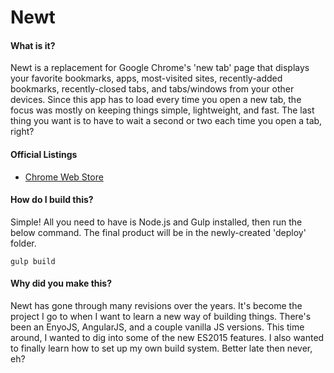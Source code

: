 # Newt

#### What is it?
Newt is a replacement for Google Chrome's 'new tab' page that displays your favorite bookmarks, apps, most-visited sites, recently-added bookmarks, recently-closed tabs, and tabs/windows from your other devices. Since this app has to load every time you open a new tab, the focus was mostly on keeping things simple, lightweight, and fast. The last thing you want is to have to wait a second or two each time you open a tab, right?

#### Official Listings

- [Chrome Web Store](https://chrome.google.com/webstore/detail/newt-a-better-new-tab/foegdfijkhoodfijcpgpffodjanmdbmh?hl=en-US&gl=US)

#### How do I build this?

Simple! All you need to have is Node.js and Gulp installed, then run the below command. The final product will be in the newly-created 'deploy' folder.

    gulp build

#### Why did you make this?
Newt has gone through many revisions over the years. It's become the project I go to when I want to learn a new way of building things. There's been an EnyoJS, AngularJS, and a couple vanilla JS versions. This time around, I wanted to dig into some of the new ES2015 features. I also wanted to finally learn how to set up my own build system. Better late then never, eh?
